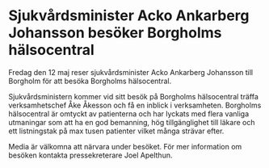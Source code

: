 # Sjukvårdsminister Acko Ankarberg Johansson besöker Borgholms hälsocentral

Fredag den 12 maj reser sjukvårdsminister Acko Ankarberg Johansson till Borgholm för att besöka Borgholms hälsocentral.

Sjukvårdsministern kommer vid sitt besök på Borgholms hälsocentral träffa verksamhetschef Åke Åkesson och få en inblick i verksamheten. Borgholms hälsocentral är omtyckt av patienterna och har lyckats med flera vanliga utmaningar som att ha en god bemanning, hög tillgänglighet till läkare och ett listningstak på max tusen patienter vilket många strävar efter.

Media är välkomna att närvara under besöket. För mer information om besöken kontakta pressekreterare Joel Apelthun.
